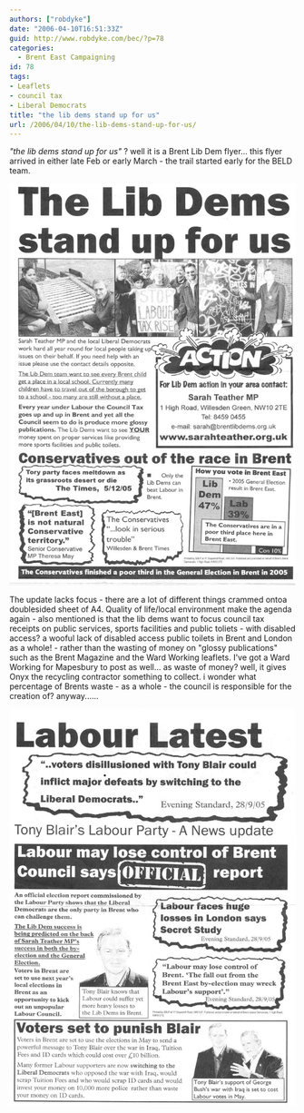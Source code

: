 ```yaml
---
authors: ["robdyke"]
date: "2006-04-10T16:51:33Z"
guid: http://www.robdyke.com/bec/?p=78
categories:
  - Brent East Campaigning
id: 78
tags:
- Leaflets
- council tax
- Liberal Democrats
title: "the lib dems stand up for us"
url: /2006/04/10/the-lib-dems-stand-up-for-us/
---
```

_"the lib dems stand up for us"_ ? well it is a Brent Lib Dem flyer... this flyer arrived in either late Feb or early March - the trail started early for the BELD team.

[<img alt="BELD stand up for us feb/mar 06" id="image76" src="/pubfiles/2006/04/scan0018.jpg" />](/pubfiles/2006/04/scan0018.jpg "BELD stand up for us feb/mar 06")

The update lacks focus - there are a lot of different things crammed ontoa doublesided sheet of A4. Quality of life/local environment make the agenda again - also mentioned is that the lib dems want to focus council tax receipts on public services, sports facilities and public toliets - with disabled access? a wooful lack of disabled access public toilets in Brent and London as a whole! - rather than the wasting of money on "glossy publications" such as the Brent Magazine and the Ward Working leaflets. I've got a Ward Working for Mapesbury to post as well... as waste of money? well, it gives Onyx the recycling contractor something to collect. i wonder what percentage of Brents waste - as a whole - the council is responsible for the creation of? anyway......

[<img alt="BELD stand up for us feb/mar 06 - reverse" id="image77" src="/pubfiles/2006/04/scan0019.jpg" />](/pubfiles/2006/04/scan0019.jpg "BELD stand up for us feb/mar 06 - reverse")
